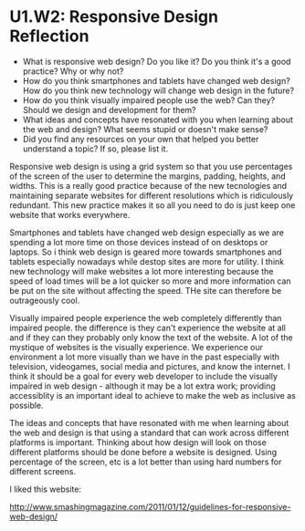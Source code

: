 # U1.W2: Responsive Design Reflection

* What is responsive web design? Do you like it?  Do you think it's a good practice? Why or why not?
* How do you think smartphones and tablets have changed web design? How do you think new technology will change web design in the future?
* How do you think visually impaired people use the web? Can they? Should we design and development for them?
* What ideas and concepts have resonated with you when learning about the web and design? What seems stupid or doesn't make sense?
* Did you find any resources on your own that helped you better understand a topic? If so, please list it.

<p>
	Responsive web design is using a grid system so that you use percentages of the screen of the user to determine the margins, padding, heights, and widths. This is a really good practice because of the new tecnologies and maintaining separate websites for different resolutions which is ridiculously redundant. This new practice makes it so all you need to do is just keep one website that works everywhere. 
</p>
<p>
	Smartphones and tablets have changed web design especially as we are spending a lot more time on those devices instead of on desktops or laptops. So i think web design is geared more towards smartphones and tablets especially nowadays while destop sites are more for utility. I think new technology will make websites a lot more interesting because the speed of load times will be a lot quicker so more and more information can be put on the site without affecting the speed. THe site can therefore be outrageously cool. 
</p>

<p>
	Visually impaired people experience the web completely differently than impaired people. the difference is they can't experience the website at all and if they can they probably only know the text of the website. A lot of the mystique of websites is the visually experience. We experience our environment a lot more visually than we have in the past especially with television, videogames, social media and pictures, and know the internet. I think it should be a goal for every web developer to include the visually impaired in web design - although it may be a lot extra work; providing accessiblity is an important ideal to achieve to make the web as inclusive as possible. 
</p>

<p>
	The ideas and concepts that have resonated with me when learning about the web and design is that using a standard that can work across different platforms is important. Thinking about how design will look on those different platforms should be done before a website is designed. Using percentage of the screen, etc is a lot better than using hard numbers for different screens. 
</p>

<p>
	I liked this website:

http://www.smashingmagazine.com/2011/01/12/guidelines-for-responsive-web-design/
</p>